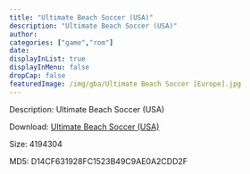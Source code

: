 ```yaml
---
title: "Ultimate Beach Soccer (USA)"
description: "Ultimate Beach Soccer (USA)"
author: 
categories: ["game","rom"]
date: 
displayInList: true
displayInMenu: false
dropCap: false
featuredImage: /img/gba/Ultimate Beach Soccer [Europe].jpg
---
```


Description: Ultimate Beach Soccer (USA)

Download: <a style="text-decoration:underline;" href="https://mega.nz/#!qaIUCaAJ!9WjeIwrcAaXv6XZ1nYKBe4maOlIqb6TqH_R2bLW_Rd0" target = "_blank" rel = "nofollow" > Ultimate Beach Soccer (USA)</a>

Size: 4194304

MD5: D14CF631928FC1523B49C9AE0A2CDD2F

